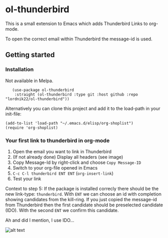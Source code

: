# ol-thunderbird
This is a small extension to Emacs which adds Thunderbird Links to org-mode.

To open the correct email within Thunderbird the message-id is used.

## Getting started
### Installation

Not available in Melpa.

```emacs-lisp
   (use-package ol-thunderbird
	:straight (ol-thunderbird :type git :host github :repo "lordnik22/ol-thunderbird"))
```

Alternatively you can clone this project and add it to the load-path
in your init-file:
```
(add-to-list 'load-path "~/.emacs.d/elisp/org-shoplist")
(require 'org-shoplist)
```

### Your first link to thunderbird in org-mode

1. Open the email you want to link in Thunderbird
2. (If not already done) Display all headers (see image)
3. Copy Message-Id by right-click and choose `Copy Message-ID`
4. Switch to your org-file opened in Emacs
5. `C-c C-l thunderbird ENT ENT` (`org-insert-link`)
6. Test your link

Context to step 5: If the package is installed correcly there should
be the new link-type: `thunderbird`. With `ENT` we can choose an id
with completion showing candidates from the kill-ring. If you just
copied the message-id from Thunderbird then the first candidate should
be preselected candidate (IDO). With the second `ENT` we confirm this
candidate.

Ah and did I mention, I use IDO...

![alt text](guide.png "Display all Headers in Thunderbird")
